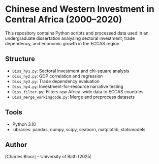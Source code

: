 # Chinese and Western Investment in Central Africa (2000–2020)
This repository contains Python scripts and processed data used in an undergraduate dissertation analysing sectoral investment, trade dependency, and economic growth in the ECCAS region.

## Structure
- `Diss_hy1.py`: Sectoral investment and chi-square analysis
- `Diss_hy2.py`: GDP correlation and regression
- `Diss_hy3.py`: Trade dependency evaluation
- `Diss_hy4.py`: Investment-for-resource narrative testing
- `Diss_filter.py`: Filters raw Africa-wide data to ECCAS countries
- `Diss_merge_workingcode.py`: Merge and preprocess  datasets

## Tools
- Python 3.10
- Libraries: pandas, numpy, scipy, seaborn, matplotlib, statsmodels
## Author
[Charles Bloor] – University of Bath (2025)
